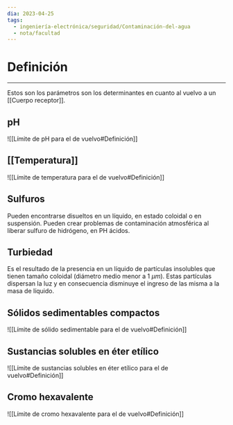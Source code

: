 ```yaml
---
dia: 2023-04-25
tags:
  - ingeniería-electrónica/seguridad/Contaminación-del-agua
  - nota/facultad
---
```

# Definición
---
Estos son los parámetros son los determinantes en cuanto al vuelvo a un [[Cuerpo receptor]].

## pH
![[Límite de pH para el de vuelvo#Definición]]


## [[Temperatura]]
![[Límite de temperatura para el de vuelvo#Definición]]


## Sulfuros
Pueden encontrarse disueltos en un líquido, en estado coloidal o en suspensión. Pueden crear problemas de contaminación atmosférica al liberar sulfuro de hidrógeno, en PH ácidos.


## Turbiedad
Es el resultado de la presencia en un líquido de partículas insolubles que tienen tamaño coloidal (diámetro medio menor a $1~\mu m)$. Estas partículas dispersan la luz y en consecuencia disminuye el ingreso de las misma a la masa de líquido.


## Sólidos sedimentables compactos
![[Límite de sólido sedimentable para el de vuelvo#Definición]]


## Sustancias solubles en éter etílico
![[Límite de sustancias solubles en éter etílico para el de vuelvo#Definición]]


## Cromo hexavalente
![[Límite de cromo hexavalente para el de vuelvo#Definición]]